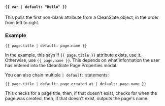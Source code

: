 #### `{{ var | default: "Hello" }}`

This pulls the first non-blank attribute from a CleanSlate object, in the order from left to right.

### Example

```
{{ page.title | default: page.name }}
```

In the example, this says if `{{ page.title }}` attribute exists, use it. Otherwise, use  `{{ page.name }}`. This depends on what information the user has entered into the CleanSlate Page Properties modal.

You can also chain multiple `| default:` statements:

```
{{ page.title | default: page.created_at | default: page.name }}
```

This checks for a page title, then, if that doesn't exist, checks for when the page was created, then, if that doesn't exist, outputs the page's name.
